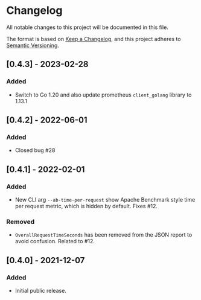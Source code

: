 # Changelog

All notable changes to this project will be documented in this file.

The format is based on [Keep a Changelog](https://keepachangelog.com/en/1.0.0/),
and this project adheres to [Semantic Versioning](https://semver.org/spec/v2.0.0.html).

## [0.4.3] - 2023-02-28

### Added

- Switch to Go 1.20 and also update prometheus `client_golang` library to 1.13.1

## [0.4.2] - 2022-06-01

### Added

- Closed bug #28

## [0.4.1] - 2022-02-01

### Added

- New CLI arg `--ab-time-per-request` show Apache Benchmark style time per request
  metric, which is hidden by default. Fixes #12.

### Removed

- `OverallRequestTimeSeconds` has been removed from the JSON report to avoid confusion.
   Related to #12.

## [0.4.0] - 2021-12-07

### Added

- Initial public release.
